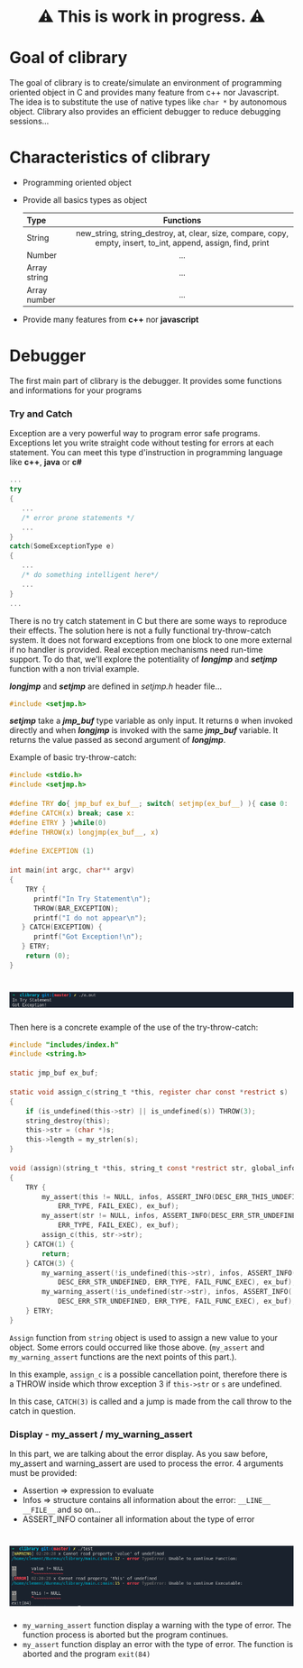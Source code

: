 <h1 align="center"><strong>⚠️ This is work in progress. ⚠️</strong></h1>

# Goal of clibrary
The goal of clibrary is to create/simulate an environment of programming oriented object in C and provides many feature from c++ nor Javascript.
The idea is to substitute the use of native types like `char *` by autonomous object.
Clibrary also provides an efficient debugger to reduce debugging sessions...

# Characteristics of clibrary

- Programming oriented object
- Provide all basics types as object

    |   Type       |      Functions                 |
    |--------------|:------------------------------:|
    | String       | new_string, string_destroy, at, clear, size, compare, copy, empty, insert, to_int, append, assign, find, print| $1600 |
    | Number       |    ...                         |
    | Array string |    ...                         |
    | Array number |    ...                         |
    
- Provide many features from **c++** nor **javascript**

# Debugger

The first main part of clibrary is the debugger. It provides some functions and informations for your programs

### Try and Catch

Exception are a very powerful way to program error safe programs. Exceptions let you write straight code without testing for errors at each statement. You can meet this type d'instruction in programming language like **c++**, **java** or **c#**

```c++
...
try
{
   ...
   /* error prone statements */
   ...
}
catch(SomeExceptionType e)
{
   ...
   /* do something intelligent here*/
   ...
}
...
```
There is no try catch statement in C but there are some ways to reproduce their effects.
The solution here is not a fully functional try-throw-catch system. It does not forward exceptions from one block to one more external if no handler is provided.
Real exception mechanisms need run-time support. To do that, we'll explore the potentiality of ***longjmp*** and ***setjmp*** function with a non trivial example.

***longjmp*** and ***setjmp*** are defined in *setjmp.h* header file...
```c
#include <setjmp.h>
```
***setjmp*** take a ***jmp_buf*** type variable as only input. It returns `0` when invoked directly and when ***longjmp*** is invoked with the same ***jmp_buf*** variable. It returns the value passed as second argument of ***longjmp***.

Example of basic try-throw-catch:

```c
#include <stdio.h>
#include <setjmp.h>

#define TRY do{ jmp_buf ex_buf__; switch( setjmp(ex_buf__) ){ case 0:
#define CATCH(x) break; case x:
#define ETRY } }while(0)
#define THROW(x) longjmp(ex_buf__, x)

#define EXCEPTION (1)

int main(int argc, char** argv)
{
    TRY {
      printf("In Try Statement\n");
      THROW(BAR_EXCEPTION);
      printf("I do not appear\n");
   } CATCH(EXCEPTION) {
      printf("Got Exception!\n");
   } ETRY;
    return (0);
}
```

<h1 align="center"><img src="https://github.com/Clement-Muth/clibrary/blob/master/assets/Capture-20210131015639-924x51.png"></h1>

Then here is a concrete example of the use of the try-throw-catch:

```c
#include "includes/index.h"
#include <string.h>

static jmp_buf ex_buf;

static void assign_c(string_t *this, register char const *restrict s)
{
    if (is_undefined(this->str) || is_undefined(s)) THROW(3);
    string_destroy(this);
    this->str = (char *)s;
    this->length = my_strlen(s);
}

void (assign)(string_t *this, string_t const *restrict str, global_info_t infos)
{
    TRY {
        my_assert(this != NULL, infos, ASSERT_INFO(DESC_ERR_THIS_UNDEFINED,
            ERR_TYPE, FAIL_EXEC), ex_buf);
        my_assert(str != NULL, infos, ASSERT_INFO(DESC_ERR_STR_UNDEFINED,
            ERR_TYPE, FAIL_EXEC), ex_buf);
        assign_c(this, str->str);
    } CATCH(1) {
        return;
    } CATCH(3) {
        my_warning_assert(!is_undefined(this->str), infos, ASSERT_INFO(
            DESC_ERR_STR_UNDEFINED, ERR_TYPE, FAIL_FUNC_EXEC), ex_buf);
        my_warning_assert(!is_undefined(str->str), infos, ASSERT_INFO(
            DESC_ERR_STR_UNDEFINED, ERR_TYPE, FAIL_FUNC_EXEC), ex_buf);
    } ETRY;
}
```

`Assign` function from `string` object is used to assign a new value to your object. Some errors could occurred like those above. (`my_assert` and `my_warning_assert` functions are the next points of this part.).

In this example, `assign_c` is a possible cancellation point, therefore there is a THROW inside which throw exception 3 if `this->str` or `s` are undefined.

In this case, `CATCH(3)` is called and a jump is made from the call throw to the catch in question.

### Display - my_assert / my_warning_assert

In this part, we are talking about the error display.
As you saw before, my_assert and warning_assert are used to process the error. 4 arguments must be provided:
- Assertion => expression to evaluate
- Infos => structure contains all information about the error: `__LINE__` `__FILE__` and so on...
- ASSERT_INFO container all information about the type of error

<h1 align="center"><img src="https://github.com/Clement-Muth/clibrary/blob/master/assets/Capture-20210131022049-925x195.png"></h1>

- `my_warning_assert` function display a warning with the type of error. The function process is aborted but the program continues.
- `my_assert` function display an error with the type of error. The function is aborted and the program `exit(84)`

